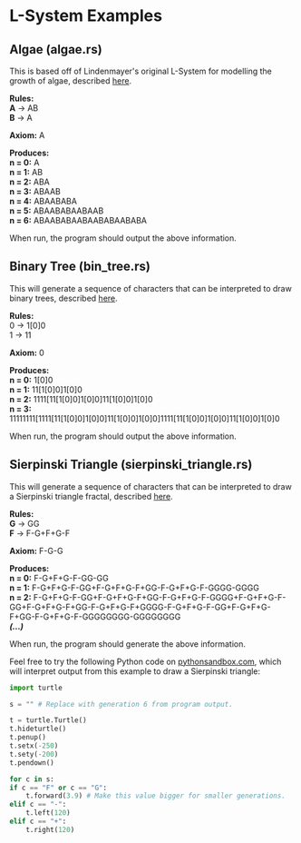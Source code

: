 # L-System Examples

## Algae (algae.rs)
This is based off of Lindenmayer's original L-System for modelling the growth of algae, described [here](https://en.wikipedia.org/wiki/L-system#Example_1:_algae).

**Rules:** \
**A** -> AB \
**B** -> A

**Axiom:** A

**Produces:**\
**n = 0:** A \
**n = 1:** AB \
**n = 2:** ABA \
**n = 3:** ABAAB \
**n = 4:** ABAABABA \
**n = 5:** ABAABABAABAAB \
**n = 6:** ABAABABAABAABABAABABA

When run, the program should output the above information.

## Binary Tree (bin_tree.rs)
This will generate a sequence of characters that can be interpreted to draw binary trees, described [here](https://en.wikipedia.org/wiki/L-system#Example_2:_fractal_(binary)_tree).

**Rules:** \
0 -> 1[0]0 \
1 -> 11

**Axiom:** 0

**Produces:**\
**n = 0:** 1[0]0 \
**n = 1:** 11[1[0]0]1[0]0 \
**n = 2:** 1111[11[1[0]0]1[0]0]11[1[0]0]1[0]0 \
**n = 3:** 11111111[1111[11[1[0]0]1[0]0]11[1[0]0]1[0]0]1111[11[1[0]0]1[0]0]11[1[0]0]1[0]0

When run, the program should output the above information.

## Sierpinski Triangle (sierpinski_triangle.rs)
This will generate a sequence of characters that can be interpreted to draw a Sierpinski triangle fractal, described [here](https://en.wikipedia.org/wiki/L-system#Example_5:_Sierpinski_triangle).

**Rules:** \
**G** -> GG \
**F** -> F-G+F+G-F

**Axiom:** F-G-G

**Produces:** \
**n = 0:** F-G+F+G-F-GG-GG \
**n = 1:** F-G+F+G-F-GG+F-G+F+G-F+GG-F-G+F+G-F-GGGG-GGGG \
**n = 2:** F-G+F+G-F-GG+F-G+F+G-F+GG-F-G+F+G-F-GGGG+F-G+F+G-F-GG+F-G+F+G-F+GG-F-G+F+G-F+GGGG-F-G+F+G-F-GG+F-G+F+G-F+GG-F-G+F+G-F-GGGGGGGG-GGGGGGGG \
***(...)***

When run, the program should generate the above information.

Feel free to try the following Python code on [pythonsandbox.com](https://pythonsandbox.com/turtle), which will interpret output from this example to draw a Sierpinski triangle:
```py
import turtle

s = "" # Replace with generation 6 from program output.

t = turtle.Turtle()
t.hideturtle()
t.penup()
t.setx(-250)
t.sety(-200)
t.pendown()

for c in s:
if c == "F" or c == "G":
    t.forward(3.9) # Make this value bigger for smaller generations.
elif c == "-":
    t.left(120)
elif c == "+":
    t.right(120)
```